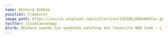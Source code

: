 ```yaml
---
name: Akshara Gobbue
position: Treasurer
image_path: https://source.unsplash.com/collection/139386/604x604?a=.png
twitter: CloudCannonApp
blurb: Akshara spends his weekends watching his favourite NBA team - L.A. Clippers.
---
```

